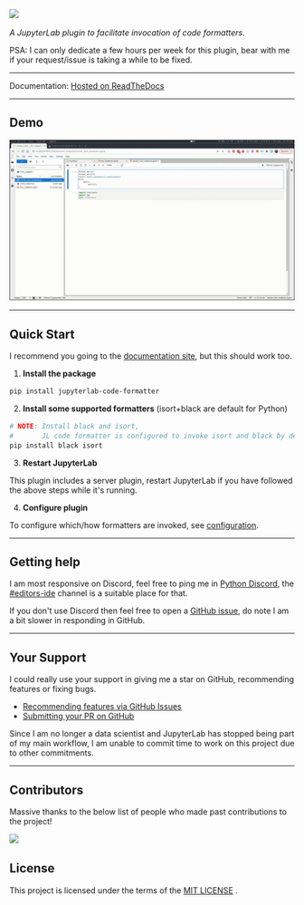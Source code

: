 ![](docs/logo.png)

_A JupyterLab plugin to facilitate invocation of code formatters._

PSA: I can only dedicate a few hours per week for this plugin, bear with me if your request/issue is taking a while to be fixed.

---

Documentation: [Hosted on ReadTheDocs](https://jupyterlab-code-formatter.readthedocs.io/)

---

## Demo

![](docs/_static/format-all.gif)

---

## Quick Start

I recommend you going to the [documentation site](https://jupyterlab-code-formatter.readthedocs.io/#quick-start), but this should work too.

1. **Install the package**

```bash
pip install jupyterlab-code-formatter
```

2. **Install some supported formatters** (isort+black are default for Python)

```bash
# NOTE: Install black and isort,
#       JL code formatter is configured to invoke isort and black by default
pip install black isort
```

3. **Restart JupyterLab**

This plugin includes a server plugin, restart JupyterLab if you have followed the above steps while it's running.

4. **Configure plugin**

To configure which/how formatters are invoked, see [configuration](https://jupyterlab-code-formatter.readthedocs.io/configuration.html).

---

## Getting help

I am most responsive on Discord, feel free to ping me in [Python Discord](https://discord.com/invite/python), the [#editors-ide](https://discord.com/channels/267624335836053506/813178633006350366) channel is a suitable place for that.

If you don't use Discord then feel free to open a [GitHub issue](https://github.com/jupyterlab-contrib/jupyterlab_code_formatter/issues), do note I am a bit slower in responding in GitHub.

---

## Your Support

I could really use your support in giving me a star on GitHub, recommending features or fixing bugs.

- [Recommending features via GitHub Issues](https://github.com/ryantam626/jupyterlab_code_formatter/issues)
- [Submitting your PR on GitHub](https://github.com/ryantam626/jupyterlab_code_formatter/pulls)

Since I am no longer a data scientist and JupyterLab has stopped being part of my main workflow, I am unable to commit time to work on this project due to other commitments.

---

## Contributors

Massive thanks to the below list of people who made past contributions to the project!

<a href="https://github.com/ryantam626/jupyterlab_code_formatter/graphs/contributors">
  <img src="https://contrib.rocks/image?repo=ryantam626/jupyterlab_code_formatter" />
</a>

## License

This project is licensed under the terms of the [MIT LICENSE](LICENSE) .
